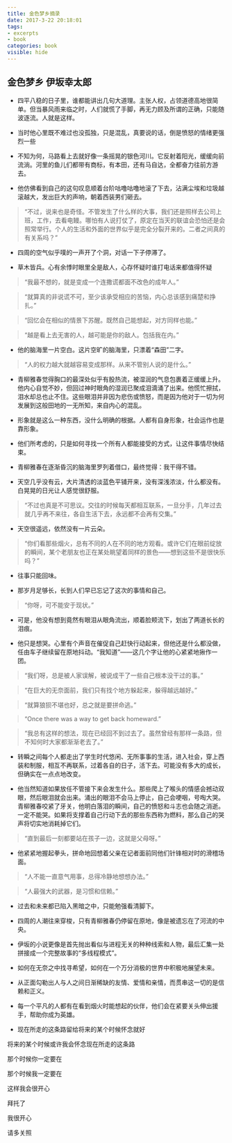 ```yaml
---
title: 金色梦乡摘录
date: 2017-3-22 20:18:01
tags: 
- excerpts
- book
categories: book
visible: hide
---
```

## 金色梦乡     伊坂幸太郎

* 四平八稳的日子里，谁都能讲出几句大道理。主张人权，占领道德高地很简单。但当暴风雨来临之时，人们就慌了手脚，再无力顾及所谓的正确，只能随波逐流。人就是这样。

* 当时他心里既不难过也没孤独，只是混乱，真要说的话，倒是愤怒的情绪更强烈一些

* 不知为何，马路看上去就好像一条摇晃的银色河川。它反射着阳光，缓缓向前流淌。河里的鱼儿们都带有商标，有本田，还有马自达，全都奋力往前方游去。

* 他仿佛看到自己的这句叹息顺着台阶咕噜咕噜地滚了下去，沾满尘埃和垃圾越滚越大，发出巨大的声响，朝着西装男们砸去。

> “不过，说来也是奇怪。不管发生了什么样的大事，我们还是照样去公司上班，工作，去看电鳗。哪怕有人说打仗了，原定在当天的联谊会恐怕还是会照常举行。个人的生活和外面的世界似乎是完全分裂开来的。二者之间真的有关系吗？”

* 四周的空气似乎噗的一声开了个洞，对话一下子停滞了。

* 草木皆兵。心有余悸时眼里全是敌人，心存怀疑时谁打电话来都值得怀疑

> “我最不想的，就是变成一个连撒谎都面不改色的成年人。”

> “就算真的非说谎不可，至少该承受相应的苦恼，内心总该感到痛楚和挣扎。”

> “回忆会在相似的情景下苏醒。既然自己能想起，对方同样也能。”

> “越是看上去无害的人，越可能是你的敌人。包括我在内。”

* 他的脑海里一片空白。这片空旷的脑海里，只漂着“森田”二字。

> “人的权力越大就越容易变成那样。从来不管别人说的是什么。”

* 青柳雅春觉得胸口的最深处似乎有股热流，被湿润的气息包裹着正缓缓上升。他内心自觉不妙，但回过神时眼角的湿润已聚成泪滴涌了出来。他慌忙擦拭，泪水却总也止不住。这些眼泪并非因为悲伤或愤怒，而是因为他对于一切为何发展到这般田地的一无所知，来自内心的混乱。

* 形象就是这么一种东西，没什么明确的根据。人都有自身形象，社会运作也是靠形象。

* 他们所考虑的，只是如何寻找一个所有人都能接受的方式，让这件事情尽快结束。

* 青柳雅春在逐渐昏沉的脑海里罗列着借口，最终觉得：我干得不错。

* 天空几乎没有云，大片清透的淡蓝色平铺开来，没有深浅浓淡，什么都没有。白晃晃的日光让人感觉很舒服。

> “不过也真是不可思议。交往的时候每天都相互联系，一旦分手，几年过去就几乎再不来往，各自生活下去，永远都不会再有交集。”

* 天空很遥远，依然没有一片云朵。

> “你们看那些烟火，总有不同的人在不同的地方观看。或许它们在眼前绽放的瞬间，某个老朋友也正在某处眺望着同样的景色——想到这些不是很快乐吗？”

* 往事只能回味。

* 那岁月足够长，长到人们早已忘记了这次的事情和自己。

> “你呀，可不能安于现状。”

* 可是，他没有想到竟然有眼泪从眼角流出，顺着脸颊流下，划出了两道长长的泪痕。

* 他只是想哭。心里有个声音在催促自己赶快行动起来，但他还是什么都没做，任由车子继续留在原地抖动。“我知道”——这几个字让他的心紧紧地揪作一团。

> “我们呀，总是被人家误解，被说成干了一些自己根本没干过的事。”

> “在巨大的无奈面前，我们只有找个地方躲起来，躲得越远越好。”

> “就算狼狈不堪也好，总之就是要拼命逃。”

> “Once there was a way to get back homeward.”

> “我总有这样的想法，现在已经回不到过去了。虽然曾经有那样一条路，但不知何时大家都渐渐老去了。”

* 转瞬之间每个人都走出了学生时代悠闲、无所事事的生活，进入社会，穿上西装和制服，相互不再联系，过着各自的日子，活下去。可能没有多大的成长，但确实在一点点地改变。

* 他当然知道如果放任不管接下来会发生什么。那些爬上了喉头的情感会撼动双眼，然后眼泪就会出来。涌出的眼泪不会马上停止，自己会哽咽，号啕大哭。青柳雅春咬紧了牙关，他明白落泪的瞬间，自己的愤怒和斗志也会随之消逝。一定不能哭。如果将支撑着自己行动下去的那些东西称为燃料，那么自己的哭声将切实地消耗掉它们。

> “直到最后一刻都要站在孩子一边，这就是父母呀。”

* 他紧紧地握起拳头，拼命地回想着父亲在记者面前同他们针锋相对时的滑稽场面。

> “人不能一直意气用事，总得冷静地想想办法。”

> “人最强大的武器，是习惯和信赖。”

* 过去和未来都已陷入黑暗之中，只能勉强看清脚下。

* 四周的人潮往来穿梭，只有青柳雅春仍停留在原地，像是被遗忘在了河流的中央。

* 伊坂的小说更像是首先抛出看似与进程无关的种种线索和人物，最后汇集一处拼接成一个完整故事的“多线程模式”。

* 如何在无奈之中找寻希望，如何在一个万分消极的世界中积极地展望未来。

* 从正面勾勒出人与人之间日渐稀缺的友情、爱情和亲情，而贯串这一切的是信赖和正义。

* 每一个平凡的人都有在看到烟火时能想起的伙伴，他们会在紧要关头伸出援手，帮助你成为英雄。

* 现在所走的这条路留给将来的某个时候怀念就好  

将来的某个时候或许我会怀念现在所走的这条路 

那个时候你一定要在 

那个时候我一定要在 

这样我会很开心

拜托了

我很开心

请多关照
